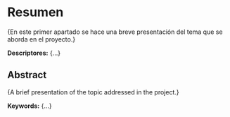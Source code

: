 Resumen
=======

{En este primer apartado se hace una breve presentación del tema que se aborda en el proyecto.}

**Descriptores:** {...}

Abstract
--------

{A brief presentation of the topic addressed in the project.}

**Keywords:** {...}